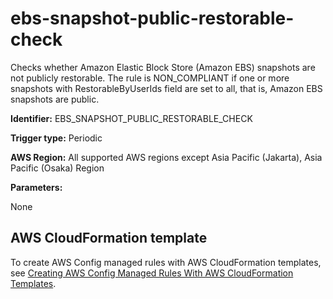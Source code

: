 # ebs\-snapshot\-public\-restorable\-check<a name="ebs-snapshot-public-restorable-check"></a>

Checks whether Amazon Elastic Block Store \(Amazon EBS\) snapshots are not publicly restorable\. The rule is NON\_COMPLIANT if one or more snapshots with RestorableByUserIds field are set to all, that is, Amazon EBS snapshots are public\. 

**Identifier:** EBS\_SNAPSHOT\_PUBLIC\_RESTORABLE\_CHECK

**Trigger type:** Periodic

**AWS Region:** All supported AWS regions except Asia Pacific \(Jakarta\), Asia Pacific \(Osaka\) Region

**Parameters:**

None  

## AWS CloudFormation template<a name="w79aac11c32c17b7d173c15"></a>

To create AWS Config managed rules with AWS CloudFormation templates, see [Creating AWS Config Managed Rules With AWS CloudFormation Templates](aws-config-managed-rules-cloudformation-templates.md)\.